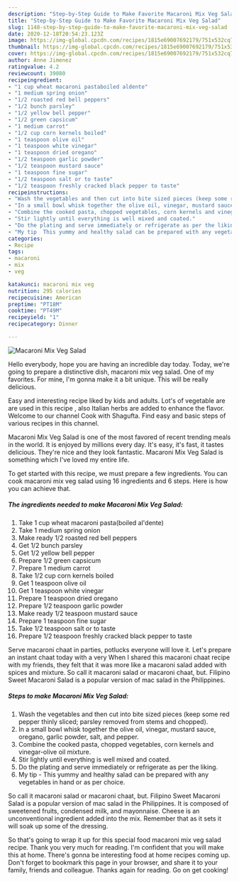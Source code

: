 ```yaml
---
description: "Step-by-Step Guide to Make Favorite Macaroni Mix Veg Salad"
title: "Step-by-Step Guide to Make Favorite Macaroni Mix Veg Salad"
slug: 1148-step-by-step-guide-to-make-favorite-macaroni-mix-veg-salad
date: 2020-12-18T20:54:23.123Z
image: https://img-global.cpcdn.com/recipes/1815e69007692179/751x532cq70/macaroni-mix-veg-salad-recipe-main-photo.jpg
thumbnail: https://img-global.cpcdn.com/recipes/1815e69007692179/751x532cq70/macaroni-mix-veg-salad-recipe-main-photo.jpg
cover: https://img-global.cpcdn.com/recipes/1815e69007692179/751x532cq70/macaroni-mix-veg-salad-recipe-main-photo.jpg
author: Anne Jimenez
ratingvalue: 4.2
reviewcount: 39080
recipeingredient:
- "1 cup wheat macaroni pastaboiled aldente"
- "1 medium spring onion"
- "1/2 roasted red bell peppers"
- "1/2 bunch parsley"
- "1/2 yellow bell pepper"
- "1/2 green capsicum"
- "1 medium carrot"
- "1/2 cup corn kernels boiled"
- "1 teaspoon olive oil"
- "1 teaspoon white vinegar"
- "1 teaspoon dried oregano"
- "1/2 teaspoon garlic powder"
- "1/2 teaspoon mustard sauce"
- "1 teaspoon fine sugar"
- "1/2 teaspoon salt or to taste"
- "1/2 teaspoon freshly cracked black pepper to taste"
recipeinstructions:
- "Wash the vegetables and then cut into bite sized pieces (keep some red pepper thinly sliced; parsley removed from stems and chopped)."
- "In a small bowl whisk together the olive oil, vinegar, mustard sauce, oregano, garlic powder, salt, and pepper."
- "Combine the cooked pasta, chopped vegetables, corn kernels and vinegar-olive oil mixture."
- "Stir lightly until everything is well mixed and coated."
- "Do the plating and serve immediately or refrigerate as per the liking."
- "My tip  This yummy and healthy salad can be prepared with any vegetables in hand or as per choice."
categories:
- Recipe
tags:
- macaroni
- mix
- veg

katakunci: macaroni mix veg 
nutrition: 295 calories
recipecuisine: American
preptime: "PT18M"
cooktime: "PT49M"
recipeyield: "1"
recipecategory: Dinner

---
```



![Macaroni Mix Veg Salad](https://img-global.cpcdn.com/recipes/1815e69007692179/751x532cq70/macaroni-mix-veg-salad-recipe-main-photo.jpg)

Hello everybody, hope you are having an incredible day today. Today, we're going to prepare a distinctive dish, macaroni mix veg salad. One of my favorites. For mine, I'm gonna make it a bit unique. This will be really delicious.

Easy and interesting recipe liked by kids and adults. Lot&#39;s of vegetable are are used in this recipe , also Italian herbs are added to enhance the flavor. Welcome to our channel Cook with Shagufta. Find easy and basic steps of various recipes in this channel.

Macaroni Mix Veg Salad is one of the most favored of recent trending meals in the world. It is enjoyed by millions every day. It's easy, it's fast, it tastes delicious. They're nice and they look fantastic. Macaroni Mix Veg Salad is something which I've loved my entire life.


To get started with this recipe, we must prepare a few ingredients. You can cook macaroni mix veg salad using 16 ingredients and 6 steps. Here is how you can achieve that.

<!--inarticleads1-->

##### The ingredients needed to make Macaroni Mix Veg Salad:

1. Take 1 cup wheat macaroni pasta(boiled al&#39;dente)
1. Take 1 medium spring onion
1. Make ready 1/2 roasted red bell peppers
1. Get 1/2 bunch parsley
1. Get 1/2 yellow bell pepper
1. Prepare 1/2 green capsicum
1. Prepare 1 medium carrot
1. Take 1/2 cup corn kernels boiled
1. Get 1 teaspoon olive oil
1. Get 1 teaspoon white vinegar
1. Prepare 1 teaspoon dried oregano
1. Prepare 1/2 teaspoon garlic powder
1. Make ready 1/2 teaspoon mustard sauce
1. Prepare 1 teaspoon fine sugar
1. Take 1/2 teaspoon salt or to taste
1. Prepare 1/2 teaspoon freshly cracked black pepper to taste


Serve macaroni chaat in parties, potlucks everyone will love it. Let&#39;s prepare an instant chaat today with a very When I shared this macaroni chaat recipe with my friends, they felt that it was more like a macaroni salad added with spices and mixture. So call it macaroni salad or macaroni chaat, but. Filipino Sweet Macaroni Salad is a popular version of mac salad in the Philippines. 

<!--inarticleads2-->

##### Steps to make Macaroni Mix Veg Salad:

1. Wash the vegetables and then cut into bite sized pieces (keep some red pepper thinly sliced; parsley removed from stems and chopped).
1. In a small bowl whisk together the olive oil, vinegar, mustard sauce, oregano, garlic powder, salt, and pepper.
1. Combine the cooked pasta, chopped vegetables, corn kernels and vinegar-olive oil mixture.
1. Stir lightly until everything is well mixed and coated.
1. Do the plating and serve immediately or refrigerate as per the liking.
1. My tip  - This yummy and healthy salad can be prepared with any vegetables in hand or as per choice.


So call it macaroni salad or macaroni chaat, but. Filipino Sweet Macaroni Salad is a popular version of mac salad in the Philippines. It is composed of sweetened fruits, condensed milk, and mayonnaise. Cheese is an unconventional ingredient added into the mix. Remember that as it sets it will soak up some of the dressing. 

So that's going to wrap it up for this special food macaroni mix veg salad recipe. Thank you very much for reading. I'm confident that you will make this at home. There's gonna be interesting food at home recipes coming up. Don't forget to bookmark this page in your browser, and share it to your family, friends and colleague. Thanks again for reading. Go on get cooking!

